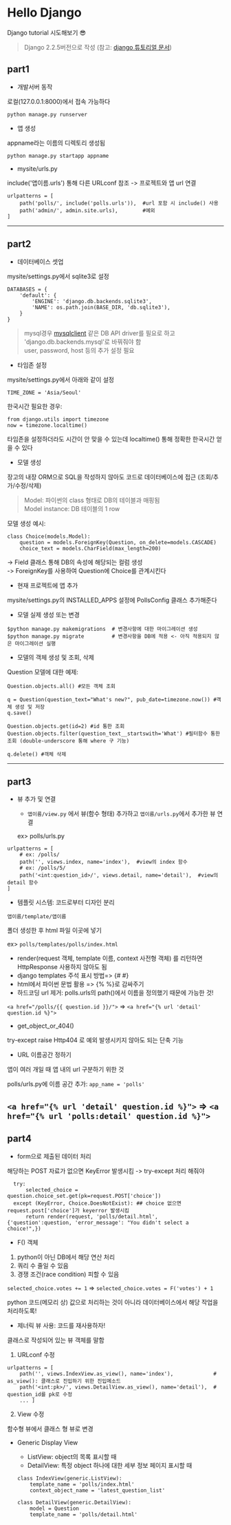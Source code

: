 # Hello Django
Django tutorial 시도해보기 :sunglasses:

> Django 2.2.5버전으로 작성
> (참고: [django 튜토리얼 문서](https://docs.djangoproject.com/ko/2.2/intro/tutorial01/))


## part1

* 개발서버 동작

 로컬(127.0.0.1:8000)에서 접속 가능하다
```
python manage.py runserver
```

* 앱 생성

 appname라는 이름의 디렉토리 생성됨
```
python manage.py startapp appname
```

* mysite/urls.py

 include('앱이름.urls') 통해 다른 URLconf 참조 -> 프로젝트와 앱 url 연결
```
urlpatterns = [
    path('polls/', include('polls.urls')),  #url 포함 시 include() 사용
    path('admin/', admin.site.urls),        #예외
]
```

---
## part2

* 데이터베이스 셋업

 mysite/settings.py에서 sqlite3로 설정
```
DATABASES = {
    'default': {
        'ENGINE': 'django.db.backends.sqlite3',
        'NAME': os.path.join(BASE_DIR, 'db.sqlite3'),
    }
}
```
  > mysql경우 [mysqlclient](https://pypi.org/project/mysqlclient/) 같은 DB API driver를 필요로 하고 'django.db.backends.mysql'로 바꿔줘야 함  
  > user, password, host 등의 추가 설정 필요

* 타임존 설정

 mysite/settings.py에서 아래와 같이 설정
```
TIME_ZONE = 'Asia/Seoul'
```

 한국시간 필요한 경우:
```
from django.utils import timezone
now = timezone.localtime()
```
타임존을 설정하더라도 시간이 안 맞을 수 있는데 localtime() 통해 정확한 한국시간 얻을 수 있다  

* 모델 생성

 장고의 내장 ORM으로 SQL을 작성하지 않아도 코드로 데이터베이스에 접근 (조회/추가/수정/삭제)

  > Model: 파이썬의 class 형태로 DB의 테이블과 매핑됨  
  > Model instance: DB 테이블의 1 row

 모델 생성 예시:
```
class Choice(models.Model):
    question = models.ForeignKey(Question, on_delete=models.CASCADE)
    choice_text = models.CharField(max_length=200)
```
  -> Field 클래스 통해 DB의 속성에 해당되는 컬럼 생성  
  -> ForeignKey를 사용하여 Question에 Choice를 관계시킨다

* 현재 프로젝트에 앱 추가

 mysite/settings.py의 INSTALLED_APPS 설정에 PollsConfig 클래스 추가해준다

* 모델 실제 생성 또는 변경
```
$python manage.py makemigrations  # 변경사항에 대한 마이그레이션 생성
$python manage.py migrate         # 변경사항을 DB에 적용 <- 아직 적용되지 않은 마이그레이션 실행
```

* 모델의 객체 생성 및 조회, 삭제

 Question 모델에 대한 예제:

  ```
  Question.objects.all() #모든 객체 조회

  q = Question(question_text="What's new?", pub_date=timezone.now()) #객체 생성 및 저장
  q.save()

  Question.objects.get(id=2) #id 통한 조회
  Question.objects.filter(question_text__startswith='What') #필터함수 통한 조회 (double-underscore 통해 where 구 기능)

  q.delete() #객체 삭제
  ```
---
## part3

* 뷰 추가 및 연결
  * ```앱이름/view.py``` 에서 뷰(함수 형태) 추가하고 ```앱이름/urls.py```에서 추가한 뷰 연결

  ex> polls/urls.py
```
urlpatterns = [
    # ex: /polls/
    path('', views.index, name='index'),  #view의 index 함수
    # ex: /polls/5/
    path('<int:question_id>/', views.detail, name='detail'),  #view의 detail 함수
]
```

* 템플릿 시스템: 코드로부터 디자인 분리
```
앱이름/template/앱이름
```
 폴더 생성한 후 html 파일 이곳에 넣기

 ex> ```polls/templates/polls/index.html```

  * render(request 객체, template 이름, context 사전형 객체) 를 리턴하면 HttpResponse 사용하지 않아도 됨  
  * django templates 주석 표시 방법=> {# #}  
  * html에서 파이썬 문법 활용 => {% %}로 감싸주기  
  * 하드코딩 url 제거: polls.urls의 path()에서 이름을 정의했기 때문에 가능한 것!         

   ```<a href="/polls/{{ question.id }}/">``` =>  ```<a href="{% url 'detail' question.id %}">```

* get_object_or_404()

 try-except raise Http404 로 예외 발생시키지 않아도 되는 단축 기능

* URL 이름공간 정하기

 앱이 여러 개일 때 앱 내의 url 구분하기 위한 것

 polls/urls.py에 이름 공간 추가: ``` app_name = 'polls' ```

   ```<a href="{% url 'detail' question.id %}">``` => ```<a href="{% url 'polls:detail' question.id %}">```
---
## part4

* form으로 제출된 데이터 처리

 해당하는 POST 자료가 없으면 KeyError 발생시킴 -> try-except 처리 해줘야
```
  try:
      selected_choice = question.choice_set.get(pk=request.POST['choice'])
  except (KeyError, Choice.DoesNotExist): ## choice 없으면 request.post['choice']가 keyerror 발생시킴
      return render(request, 'polls/detail.html', {'question':question, 'error_message': "You didn't select a choice!",})
```

* F() 객체
 1. python이 아닌 DB에서 해당 연산 처리
 2. 쿼리 수 줄일 수 있음
 3. 경쟁 조건(race condition) 피할 수 있음

   ```selected_choice.votes += 1``` => ```selected_choice.votes = F('votes') + 1```

  python 코드(메모리 상) 값으로 처리하는 것이 아니라 데이터베이스에서 해당 작업을 처리하도록!

* 제너릭 뷰 사용: 코드를 재사용하자!

 클래스로 작성되어 있는 뷰 객체를 말함

 1. URLconf 수정
```
urlpatterns = [
    path('', views.IndexView.as_view(), name='index'),             # as_view(): 클래스로 진입하기 위한 진입메소드
    path('<int:pk>/', views.DetailView.as_view(), name='detail'),  # question_id를 pk로 수정
    ... ]
```

 2. View 수정

   함수형 뷰에서 클래스 형 뷰로 변경

 * Generic Display View
   * ListView: object의 목록 표시할 때<br>
   * DetailView: 특정 object 하나에 대한 세부 정보 페이지 표시할 때

    ```
    class IndexView(generic.ListView):
        template_name = 'polls/index.html'
        context_object_name = 'latest_question_list'

    class DetailView(generic.DetailView):
        model = Question
        template_name = 'polls/detail.html'
    ```
